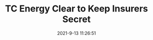 ---
"title": "TC Energy Clear to Keep Insurers Secret"
"date": "2021-9-13 11:26:51"
"feed_name": "RIGZONE"
"feed_website": "http://www.rigzone.com/"
"feed_rss": "http://www.rigzone.com/news/rss/rigzone_latest.aspx"
"link": "https://www.rigzone.com/news/wire/tc_energy_clear_to_keep_insurers_secret-13-sep-2021-166417-article/?rss=true"
"file": "_posts/2021-9-13-11-26-51_RIGZONE_f06262241935fff62958f97bba90cd2b29110258.md"
"accident": "0"
"drilling": "0"
---